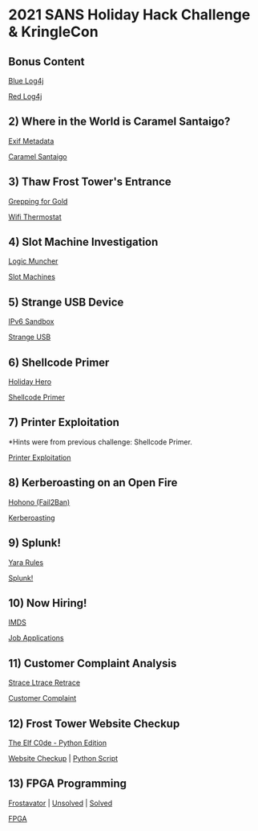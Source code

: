# 2021 SANS Holiday Hack Challenge &amp; KringleCon
## Bonus Content
[Blue Log4j](Log4j(blue).txt)

[Red Log4j](Log4j(red).txt)

## 2) Where in the World is Caramel Santaigo?
[Exif Metadata](ExifMetadata.txt)

[Caramel Santaigo](CaramelSantaigo.txt)

## 3) Thaw Frost Tower's Entrance
[Grepping for Gold](GreppingForGold.txt)

[Wifi Thermostat](WifiThermostat.txt)

## 4) Slot Machine Investigation
[Logic Muncher](LogicMuncher.txt)

[Slot Machines](SlotMachines.txt)

## 5) Strange USB Device
[IPv6 Sandbox](IPv6Sandbox.txt)

[Strange USB](StrangeUSB.txt)

## 6) Shellcode Primer
[Holiday Hero](HolidayHero.txt)

[Shellcode Primer](ShellcodePrimer.txt)

## 7) Printer Exploitation
*Hints were from previous challenge: Shellcode Primer.

[Printer Exploitation](PrinterExploitation.txt)

## 8) Kerberoasting on an Open Fire
[Hohono (Fail2Ban)](Hohono(Fail2Ban).txt)

[Kerberoasting](Kerberoasting.txt)

## 9) Splunk!
[Yara Rules](YaraRules.txt)

[Splunk!](Splunk.txt)

## 10) Now Hiring!
[IMDS](IMDS.txt)

[Job Applications](NowHiring.txt)

## 11) Customer Complaint Analysis
[Strace Ltrace Retrace](SLRetrace.txt)

[Customer Complaint](CustomerComplaint.txt)

## 12) Frost Tower Website Checkup
[The Elf C0de - Python Edition](ElfC0de.txt)

[Website Checkup](WebsiteCheckup.txt) | [Python Script](blindSQLi.py)

## 13) FPGA Programming
[Frostavator](Frostavator.txt) | [Unsolved](Frostavator.jpg) | [Solved](FrostavatorSolved.jpg)

[FPGA](FPGA.txt)
